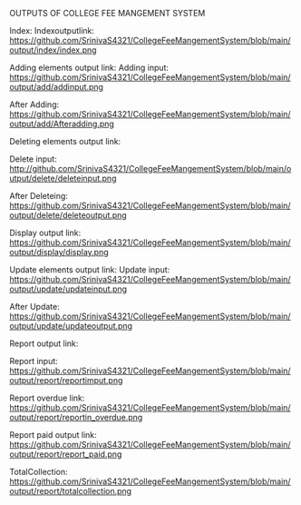 OUTPUTS OF COLLEGE FEE MANGEMENT SYSTEM

Index:
Indexoutputlink: https://github.com/SrinivaS4321/CollegeFeeMangementSystem/blob/main/output/index/index.png

Adding elements output link:
Adding input:
https://github.com/SrinivaS4321/CollegeFeeMangementSystem/blob/main/output/add/addinput.png

After Adding:
https://github.com/SrinivaS4321/CollegeFeeMangementSystem/blob/main/output/add/Afteradding.png

Deleting elements output link:

Delete input:
http://github.com/SrinivaS4321/CollegeFeeMangementSystem/blob/main/output/delete/deleteinput.png

After Deleteing:
https://github.com/SrinivaS4321/CollegeFeeMangementSystem/blob/main/output/delete/deleteoutput.png

Display output link:
https://github.com/SrinivaS4321/CollegeFeeMangementSystem/blob/main/output/display/display.png


Update elements output link:
Update input:
https://github.com/SrinivaS4321/CollegeFeeMangementSystem/blob/main/output/update/updateinput.png

After Update:
https://github.com/SrinivaS4321/CollegeFeeMangementSystem/blob/main/output/update/updateoutput.png

Report output link:

Report input:
https://github.com/SrinivaS4321/CollegeFeeMangementSystem/blob/main/output/report/reportimput.png

Report overdue link:
https://github.com/SrinivaS4321/CollegeFeeMangementSystem/blob/main/output/report/reportin_overdue.png

Report paid output link:
https://github.com/SrinivaS4321/CollegeFeeMangementSystem/blob/main/output/report/report_paid.png

TotalCollection:
https://github.com/SrinivaS4321/CollegeFeeMangementSystem/blob/main/output/report/totalcollection.png
